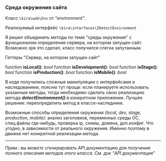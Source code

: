 ### Среда окружения сайта

Класс `\kira\web\Env` от *"environment"*.

Реализуемый интерфейс `\kira\interfaces\IDetectEnvironment`

Я решил объединить методы по теме "среды окружения" с функционалом определения сервера, на котором запущен сайт. Возможно зря это сделал, класс получился слегка запутанным.

Геттеры "Сервер, на котором запущен сайт"

function __isLocal()__: _bool_
function __isDevelopment()__: _bool_
function __isStage()__: _bool_
function __isProduction()__: _bool_
function __isMobile()__: _bool_

В коде получились сложные манипуляции с интерфейсами и наследованием, поясню тут проще: если планируете использовать указанные методы, тогда необходимо сделать свою реализацию метода ***detectEnvironment()*** в конкретном приложении. Лучшее решение: переопределить метод в классе-наследнике.

Возможные способы определения окружения *(local, dev, stage, production, mobile)*: анализ заголовков, переменных среды ОС, спец.файлы где-нибудь, проверка ip, схемы, домена, доп.конфиг. Что угодно, в зависимости от реального окружения. Именно поэтому в движке нет конкретной реализации метода.

---

*Прим.: вы можете сгенерировать API документацию для получения полного описания методов этого класса. См. док "API документация"*

